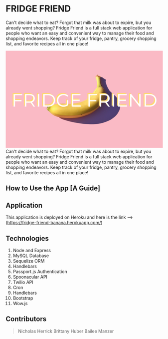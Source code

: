 # FRIDGE FRIEND
Can't decide what to eat? Forgot that milk was about to expire, but you already went shopping? Fridge Friend is a full stack web application for people who want an easy and convenient way to manage their food and shopping endeavors. Keep track of your fridge, pantry, grocery shopping list, and favorite recipes all in one place!

![image](public/images/README.png)
Can't decide what to eat? Forgot that milk was about to expire, but you already went shopping? Fridge Friend is a full stack web application for people who want an easy and convenient way to manage their food and shopping endeavors. Keep track of your fridge, pantry, grocery shopping list, and favorite recipes all in one place!

## How to Use the App [A Guide]


## Application
This application is deployed on Heroku and here is the link --> (https://fridge-friend-banana.herokuapp.com/)

## Technologies
1. Node and Express
2. MySQL Database
3. Sequelize ORM
4. Handlebars
5. Passport.js Authentication
6. Spoonacular API
7. Twilio API
8. Cron
9. Handlebars
10. Bootstrap
11. Wow.js

## Contributors
> Nicholas Herrick
> Brittany Huber 
> Bailee Manzer
